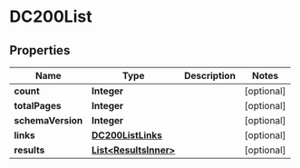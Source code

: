 

# DC200List


## Properties

| Name | Type | Description | Notes |
|------------ | ------------- | ------------- | -------------|
|**count** | **Integer** |  |  [optional] |
|**totalPages** | **Integer** |  |  [optional] |
|**schemaVersion** | **Integer** |  |  [optional] |
|**links** | [**DC200ListLinks**](DC200ListLinks.md) |  |  [optional] |
|**results** | [**List&lt;ResultsInner&gt;**](ResultsInner.md) |  |  [optional] |



